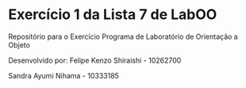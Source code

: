# Exercício 1 da Lista 7 de LabOO
Repositório para o Exercício Programa de Laboratório de Orientação a Objeto

Desenvolvido por:
Felipe Kenzo Shiraishi - 10262700

Sandra Ayumi Nihama - 10333185
